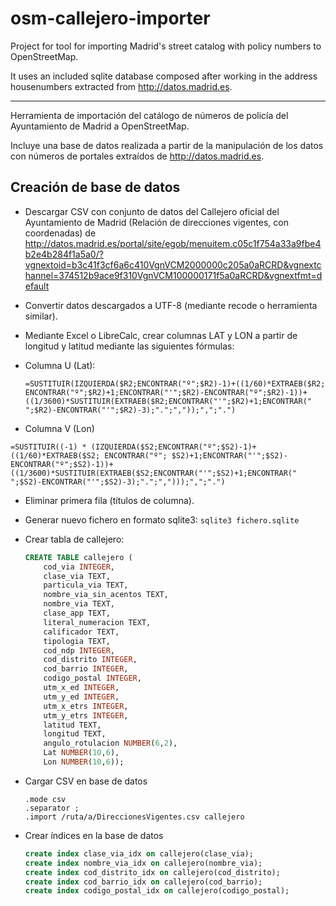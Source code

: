 osm-callejero-importer
======================

Project for tool for importing Madrid's street catalog with policy numbers to OpenStreetMap.

It uses an included sqlite database composed after working in the address housenumbers extracted from http://datos.madrid.es. 

------

Herramienta de importación del catálogo de números de policía del Ayuntamiento de Madrid a OpenStreetMap.

Incluye una base de datos realizada a partir de la manipulación de los datos con números de portales extraídos de http://datos.madrid.es. 


Creación de base de datos
-------------------------

* Descargar CSV con conjunto de datos del Callejero oficial del
  Ayuntamiento de Madrid (Relación de direcciones vigentes, con coordenadas) de http://datos.madrid.es/portal/site/egob/menuitem.c05c1f754a33a9fbe4b2e4b284f1a5a0/?vgnextoid=b3c41f3cf6a6c410VgnVCM2000000c205a0aRCRD&vgnextchannel=374512b9ace9f310VgnVCM100000171f5a0aRCRD&vgnextfmt=default
    
* Convertir datos descargados a UTF-8 (mediante recode o herramienta
  similar).

* Mediante Excel o LibreCalc, crear columnas LAT y LON a partir de
  longitud y latitud mediante las siguientes fórmulas:
  
 * Columna U (Lat):

   `=SUSTITUIR(IZQUIERDA($R2;ENCONTRAR("º";$R2)-1)+((1/60)*EXTRAEB($R2;    ENCONTRAR("º";$R2)+1;ENCONTRAR("'";$R2)-ENCONTRAR("º";$R2)-1))+    ((1/3600)*SUSTITUIR(EXTRAEB($R2;ENCONTRAR("'";$R2)+1;ENCONTRAR(" ";$R2)-ENCONTRAR("'";$R2)-3);".";","));",";".")`

 * Columna V (Lon)
  
  `=SUSTITUIR((-1) * (IZQUIERDA($S2;ENCONTRAR("º";$S2)-1)+((1/60)*EXTRAEB($S2; ENCONTRAR("º"; $S2)+1;ENCONTRAR("'";$S2)-ENCONTRAR("º";$S2)-1))+((1/3600)*SUSTITUIR(EXTRAEB($S2;ENCONTRAR("'";$S2)+1;ENCONTRAR(" ";$S2)-ENCONTRAR("'";$S2)-3);".";",")));",";".")`

* Eliminar primera fila (títulos de columna).

* Generar nuevo fichero en formato sqlite3: `sqlite3 fichero.sqlite`

* Crear tabla de callejero:  
  ```sql
  CREATE TABLE callejero (
      cod_via INTEGER, 
      clase_via TEXT, 
      particula_via TEXT, 
      nombre_via_sin_acentos TEXT, 
      nombre_via TEXT,
      clase_app TEXT,
      literal_numeracion TEXT,
      calificador TEXT,
      tipologia TEXT,
      cod_ndp INTEGER,
      cod_distrito INTEGER, 
      cod_barrio INTEGER, 
      codigo_postal INTEGER,
      utm_x_ed INTEGER,
      utm_y_ed INTEGER,
      utm_x_etrs INTEGER,
      utm_y_etrs INTEGER,
      latitud TEXT,
      longitud TEXT,
      angulo_rotulacion NUMBER(6,2),
      Lat NUMBER(10,6), 
      Lon NUMBER(10,6));
  ```
* Cargar CSV en base de datos  
  ```
  .mode csv  
  .separator ;  
  .import /ruta/a/DireccionesVigentes.csv callejero
  ```
   
* Crear índices en la base de datos

  ```sql
  create index clase_via_idx on callejero(clase_via);  
  create index nombre_via_idx on callejero(nombre_via);
  create index cod_distrito_idx on callejero(cod_distrito);
  create index cod_barrio_idx on callejero(cod_barrio);
  create index codigo_postal_idx on callejero(codigo_postal);
  ```
   
